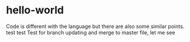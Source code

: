 # hello-world 
Code is different with the language but there are also some similar points.
test
test
Test for branch updating and merge to master file, let me see
